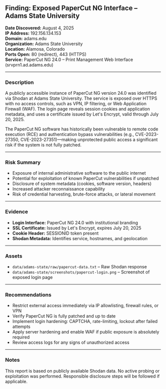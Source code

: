 ## Finding: Exposed PaperCut NG Interface – Adams State University

**Date Discovered:** August 4, 2025  
**IP Address:** 192.156.134.153  
**Domain:** adams.edu  
**Organization:** Adams State University  
**Location:** Alamosa, Colorado  
**Ports Open:** 80 (redirect), 443 (HTTPS)  
**Service:** PaperCut NG 24.0 – Print Management Web Interface (srvprn1.ad.adams.edu)

---

### Description
A publicly accessible instance of PaperCut NG version 24.0 was identified via Shodan at Adams State University. The service is exposed over HTTPS with no access controls, such as VPN, IP filtering, or Web Application Firewall (WAF). The login page reveals session cookies and application metadata, and uses a certificate issued by Let's Encrypt, valid through July 20, 2025.

The PaperCut NG software has historically been vulnerable to remote code execution (RCE) and authentication bypass vulnerabilities (e.g., CVE-2023-27350, CVE-2023-27351)—making unprotected public access a significant risk if the system is not fully patched.

---

### Risk Summary
- Exposure of internal administrative software to the public internet  
- Potential for exploitation of known PaperCut vulnerabilities if unpatched  
- Disclosure of system metadata (cookies, software version, headers)  
- Increased attacker reconnaissance capability  
- Risk of credential harvesting, brute-force attacks, or lateral movement  

---

### Evidence
- **Login Interface:** PaperCut NG 24.0 with institutional branding  
- **SSL Certificate:** Issued by Let's Encrypt, expires July 20, 2025  
- **Cookie Header:** SESSIONID token present  
- **Shodan Metadata:** Identifies service, hostnames, and geolocation  

---

### Assets
- `data/adams-state/raw/papercut-data.txt` – Raw Shodan response  
- `data/adams-state/screenshots/papercut-login.png` – Screenshot of exposed login page  

---

### Recommendations
- Restrict external access immediately via IP allowlisting, firewall rules, or VPN  
- Verify PaperCut NG is fully patched and up to date  
- Implement login hardening: CAPTCHA, rate-limiting, lockout after failed attempts  
- Apply server hardening and enable WAF if public exposure is absolutely required  
- Review access logs for any signs of unauthorized access  

---

### Notes
This report is based on publicly available Shodan data. No active probing or exploitation was performed. Responsible disclosure steps will be followed if applicable.
